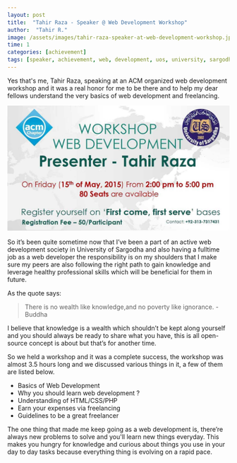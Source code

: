 ```yaml
---
layout: post
title:  "Tahir Raza - Speaker @ Web Development Workshop"
author:  "Tahir R."
image: /assets/images/tahir-raza-speaker-at-web-development-workshop.jpg
time: 1
categories: [achievement]
tags: [speaker, achievement, web, development, uos, university, sargodha]
---
```


Yes that's me, Tahir Raza, speaking at an ACM organized web development workshop and it was a real honor for me to be there and to help my dear fellows understand the very basics of web development and freelancing.

![tahir raza speaker at web development workshop](/assets/images/tahir-raza-speaker-at-web-development-workshop.jpg)

So it’s been quite sometime now that I’ve been a part of an active web development society in University of Sargodha and also having a fulltime job as a web developer the responsibility is on my shoulders that I make sure my peers are also following the right path to gain knowledge and leverage healthy professional skills which will be beneficial for them in future. 

As the quote says:

> There is no wealth like knowledge,and no poverty like ignorance. - Buddha

I believe that knowledge is a wealth which shouldn’t be kept along yourself and you should always be ready to share what you have, this is all open-source concept is about but that’s for another time.

So we held a workshop and it was a complete success, the workshop was almost 3.5 hours long and we discussed various things in it, a few of them are listed below.

- Basics of Web Development
- Why you should learn web development ?
- Understanding of HTML/CSS/PHP
- Earn your expenses via freelancing
- Guidelines to be a great freelancer

The one thing that made me keep going as a web development is, there’re always new problems to solve and you'll learn new things everyday. This makes you hungry for knowledge and curious about things you use in your day to day tasks because everything thing is evolving on a rapid pace.

